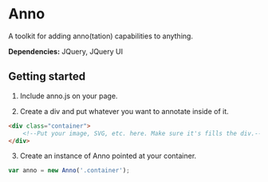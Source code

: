 # Anno

A toolkit for adding anno(tation) capabilities to anything. 

**Dependencies:** JQuery, JQuery UI

## Getting started

1. Include anno.js on your page.

2. Create a div and put whatever you want to annotate inside of it.

```html
<div class="container">
    <!--Put your image, SVG, etc. here. Make sure it's fills the div.-->
</div>
```

3. Create an instance of Anno pointed at your container. 

```javascript
var anno = new Anno('.container');
```